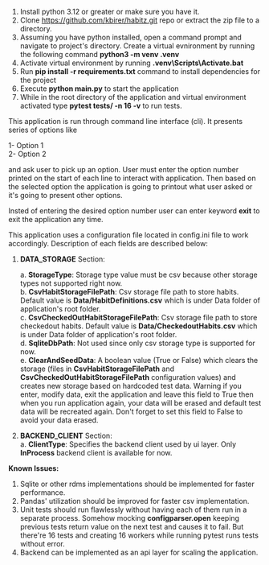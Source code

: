 1. Install python 3.12 or greater or make sure you have it.<br>
2. Clone https://github.com/kbirer/habitz.git repo or extract the zip file to a directory.<br>
3. Assuming you have python installed, open a command prompt and navigate to project's directory. Create a virtual evnironment by running the following command **python3 -m venv .venv**<br>
4. Activate virtual environment by running **.venv\Scripts\Activate.bat**<br>
5. Run **pip install -r requirements.txt** command to install dependencies for the project<br>
6. Execute **python main.py** to start the application<br>
7. While in the root directory of the application and virtual environment activated type **pytest tests/ -n 16 -v** to run tests.<br>

This application is run through command line interface (cli). It presents series of options like<br>

1- Option 1<br>
2- Option 2<br>

and ask user to pick up an option. User must enter the option number printed on the start of each line to interact with application. Then based on the selected option the application is going to printout what user asked or it's going to present other options.<br>

Insted of entering the desired option number user can enter keyword **exit** to exit the application any time.<br>

This application uses a configuration file located in config.ini file to work accordingly. Description of each fields are described below:<br>

1. **DATA_STORAGE** Section:
   
    a. **StorageType**: Storage type value must be csv because other storage types not supported right now.<br>
    b. **CsvHabitStorageFilePath**: Csv storage file path to store habits. Default value is **Data/HabitDefinitions.csv** which is under Data folder of application's root folder.<br>
    c. **CsvCheckedOutHabitStorageFilePath**: Csv storage file path to store checkedout habits. Default value is **Data/CheckedoutHabits.csv** which is under Data folder of application's root folder.<br>
    d. **SqliteDbPath**: Not used since only csv storage type is supported for now.<br>
    e. **ClearAndSeedData**: A boolean value (True or False) which clears the storage (files in **CsvHabitStorageFilePath** and **CsvCheckedOutHabitStorageFilePath** configuration values) and creates new storage based on hardcoded test data. Warning if you enter, modify data, exit the application and leave this field to True then when you run application again, your data will be erased and default test data will be recreated again. Don't forget to set this field to False to avoid your data erased.<br>
   
3. **BACKEND_CLIENT** Section:<br>
    a. **ClientType**: Specifies the backend client used by ui layer. Only **InProcess** backend client is available for now.<br>

**Known Issues:**<br>
1. Sqlite or other rdms implementations should be implemented for faster performance.<br>
2. Pandas' utilization should be improved for faster csv implementation.<br>
3. Unit tests should run flawlessly without having each of them run in a separate process. Somehow mocking **configparser.open** keeping previous tests return value on the next test and causes it to fail. But there're 16 tests and creating 16 workers while running pytest runs tests without error.<br>
4. Backend can be implemented as an api layer for scaling the application.<br>
